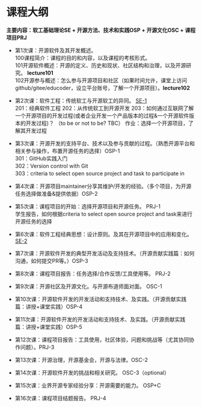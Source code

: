 # 课程大纲
**主要内容：软工基础理论SE + 开源方法、技术和实践OSP + 开源文化OSC + 课程项目PRJ**

* 第1次课：开源软件及其开发概述。  
 100课程简介：课程的目的和内容，以及课程的考核形式。  
 101开源软件概述：开源的定义、历史和现状、社区结构和治理，以及开源研究。 **lecture101**  
 102开源参与概述：怎么参与开源项目和社区（如果时间允许，课堂上访问github/gitee/educoder，设立平台账号，了解一个开源项目）。**lecture102**

* 第2次课：软件工程：传统软工与开源软工的异同。 <u>SE-1</u>  
 201：经典软件工程
 202：从传统软工到开源开发 
 203：如何通过互联网了解一个开源项目的开发过程(或者企业开发一个产品版本的过程&一个开源软件版本的开发过程)？  （to be or not to be? TBC）
 作业：选择一个开源项目，了解其开发过程

* 第3次课：开源开发的支持平台、技术以及参与贡献的过程。（熟悉开源平台和相关参与操作，布置开源任务的选择）OSP-1   
301：GitHub实践入门  
302：Version control with Git  
303：criteria to select open source project and task to participate in

* 第4次课：开源项目maintainer分享其维护/开发的经验。（多个项目，为开源任务选择做准备&提供依据）OSP-2

* 第5次课：课程项目的开始：选择开源项目和开源任务。 PRJ-1    
学生报告，如何根据criteria to select open source project and task来进行开源任务的选择

* 第6次课：软件工程经典思想：设计原则。及其在开源项目中的应用和变化。 <u>SE-2</u>

* 第7次课：开源软件开发的典型开发活动及支持技术。（开源贡献实践篇：如何沟通，如何提交PR等。）OSP-3

* 第8次课：课程项目报告：任务选择/合作反馈/工具使用等。 PRJ-2

* 第9次课：开源社区及开源文化。与开源布道师面对面。 OSC-1

* 第10次课：开源软件开发的开发活动和支持技术、及实践。（开源贡献实践篇：讲授+课堂实践）OSP-4

* 第11次课：开源软件开发的开发活动和支持技术、及实践。（开源贡献实践篇：讲授+课堂实践）OSP-5

* 第12次课：课程项目报告：工具使用，社区体验，问题和挑战等（尤其协同协作问题）。PRJ-3
 
* 第13次课：开源治理，开源基金会，开源与法律。OSC-2

* 第14次课：开源软件开发的挑战和相关研究。 OSC-3（optional）

* 第15次课：业界开源专家经验分享：开源需要的能力。 OSP+C

* 第16次课：课程项目结题报告。 PRJ-4








